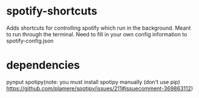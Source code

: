 # spotify-shortcuts
Adds shortcuts for controlling spotify which run in the background. Meant to run through the terminal. Need to fill in your own config information to spotify-config.json

# dependencies
pynput
spotipy(note: you must install spotipy manually (don't use pip) https://github.com/plamere/spotipy/issues/211#issuecomment-369863112)





